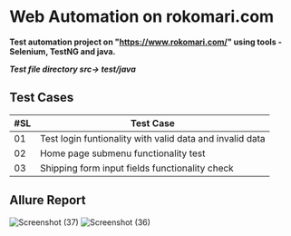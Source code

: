 # Web Automation on rokomari.com

**Test automation project on "https://www.rokomari.com/" using tools - Selenium, TestNG and java.**

**_Test file directory src-> test/java_**

## Test Cases

| #SL | Test Case                                                |
| --- | -------------------------------------------------------- |
| 01  | Test login funtionality with valid data and invalid data |
| 02  | Home page submenu functionality test                     |
| 03  | Shipping form input fields functionality check           |

## Allure Report

![Screenshot (37)](https://user-images.githubusercontent.com/48324430/235297126-c58b7cc4-a1da-488e-861f-869ce4b3a665.png)
![Screenshot (36)](https://user-images.githubusercontent.com/48324430/235297137-6619adee-190c-4ce3-b28a-bc3933f79336.png)

